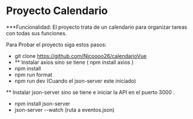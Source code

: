 # Proyecto Calendario

***Funcionalidad:
El proyecto trata de un calendario para organizar tareas con todas sus funciones.

Para Probar el proyecto siga estos pasos:
- git clone https://github.com/Nicoooo26/calendarioVue
- ** Instalar axios sino se tiene ( npm install axios )
- npm install
- npm run format
- npm run dev (Cuando el json-server este iniciado)
  
** Instalar json-server sino se tiene e iniciar la API en el puerto 3000 .
- npm install json-server
- json-server --watch (ruta a eventos.json)
  

